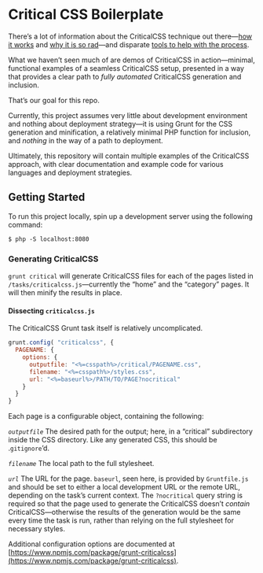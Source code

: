 # Critical CSS Boilerplate
There’s a lot of information about the CriticalCSS technique out there—[how it works](https://www.smashingmagazine.com/2015/08/understanding-critical-css/) and [why it is so rad](https://www.filamentgroup.com/lab/performance-rwd.html)—and disparate [tools to help with the process](https://github.com/addyosmani/critical).

What we haven’t seen much of are demos of CriticalCSS in action—minimal, functional examples of a seamless CriticalCSS setup, presented in a way that provides a clear path to _fully automated_ CriticalCSS generation and inclusion.

That’s our goal for this repo.

Currently, this project assumes very little about development environment and nothing about deployment strategy—it is using Grunt for the CSS generation and minification, a relatively minimal PHP function for inclusion, and _nothing_ in the way of a path to deployment.

Ultimately, this repository will contain multiple examples of the CriticalCSS approach, with clear documentation and example code for various languages and deployment strategies.

## Getting Started

To run this project locally, spin up a development server using the following command:

```shell
$ php -S localhost:8080
```

### Generating CriticalCSS

`grunt critical` will generate CriticalCSS files for each of the pages listed in `/tasks/criticalcss.js`—currently the “home” and the “category” pages. It will then minify the results in place.

#### Dissecting `criticalcss.js`

The CriticalCSS Grunt task itself is relatively uncomplicated. 

```javascript
grunt.config( "criticalcss", {
  PAGENAME: {
    options: {
      outputfile: "<%=csspath%>/critical/PAGENAME.css",
      filename: "<%=csspath%>/styles.css",
      url: "<%=baseurl%>/PATH/TO/PAGE?nocritical"
    }
  }
}
```

Each page is a configurable object, containing the following:

*`outputfile`*
The desired path for the output; here, in a “critical” subdirectory inside the CSS directory. Like any generated CSS, this should be .`gitignore`’d.

*`filename`*
The local path to the full stylesheet.

*`url`*
The URL for the page. `baseurl`, seen here, is provided by `Gruntfile.js` and should be set to either a local development URL or the remote URL, depending on the task’s current context. The `?nocritical` query string is required so that the page used to generate the CriticalCSS doesn’t _contain_ CriticalCSS—otherwise the results of the generation would be the same every time the task is run, rather than relying on the full stylesheet for necessary styles.

Additional configuration options are documented at [https://www.npmjs.com/package/grunt-criticalcss](https://www.npmjs.com/package/grunt-criticalcss).
